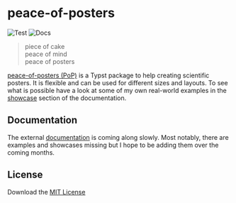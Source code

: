 # peace-of-posters
![Test](https://img.shields.io/github/actions/workflow/status/jonaspleyer/peace-of-posters/test.yml?style=flat-square&label=Test)
![Docs](https://img.shields.io/github/actions/workflow/status/jonaspleyer/peace-of-posters/docs.yml?style=flat-square&label=Docs)

> piece of cake<br>
> peace of mind<br>
> peace of posters

[peace-of-posters (PoP)](https://github.com/jonaspleyer/peace-of-posters) is a Typst package to help creating scientific posters.
It is flexible and can be used for different sizes and layouts.
To see what is possible have a look at some of my own real-world examples in the [showcase](https://jonaspleyer.github.io/peace-of-posters/showcase/) section of the documentation.

## Documentation
The external [documentation](https://jonaspleyer.github.io/peace-of-posters/) is coming along slowly.
Most notably, there are examples and showcases missing but I hope to be adding them over the coming months.

## License
Download the [MIT License](https://www.mit.edu/~amini/LICENSE.md)

